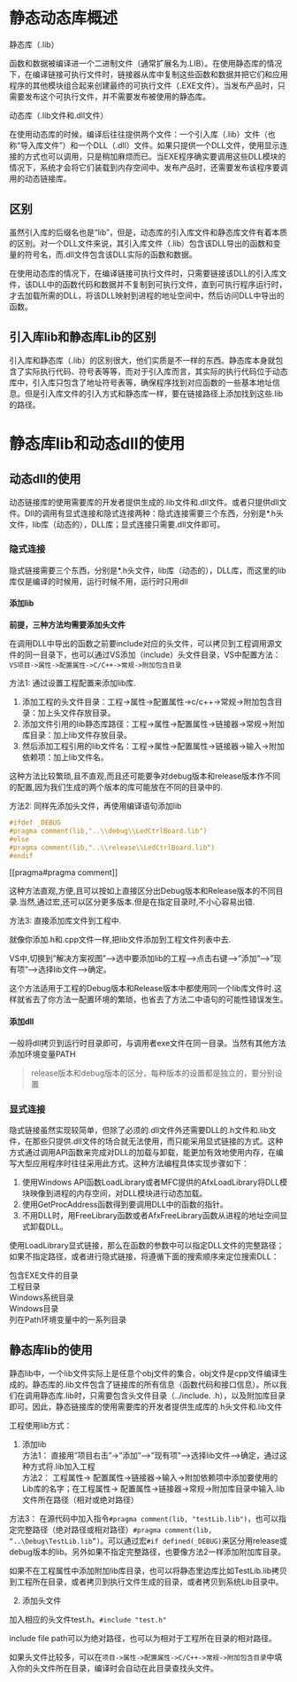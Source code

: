 # 静态动态库概述
静态库（.lib）

函数和数据被编译进一个二进制文件（通常扩展名为.LIB）。在使用静态库的情况下，在编译链接可执行文件时，链接器从库中复制这些函数和数据并把它们和应用程序的其他模块组合起来创建最终的可执行文件（.EXE文件）。当发布产品时，只需要发布这个可执行文件，并不需要发布被使用的静态库。

动态库（.lib文件和.dll文件）

在使用动态库的时候，编译后往往提供两个文件：一个引入库（.lib）文件（也称“导入库文件”）和一个DLL（.dll）文件。如果只提供一个DLL文件，使用显示连接的方式也可以调用，只是稍加麻烦而已。当EXE程序确实要调用这些DLL模块的情况下，系统才会将它们装载到内存空间中。发布产品时，还需要发布该程序要调用的动态链接库。
 
 ## 区别
 虽然引入库的后缀名也是“lib”，但是，动态库的引入库文件和静态库文件有着本质的区别。对一个DLL文件来说，其引入库文件（.lib）包含该DLL导出的函数和变量的符号名，而.dll文件包含该DLL实际的函数和数据。
 
 在使用动态库的情况下，在编译链接可执行文件时，只需要链接该DLL的引入库文件，该DLL中的函数代码和数据并不复制到可执行文件，直到可执行程序运行时，才去加载所需的DLL，将该DLL映射到进程的地址空间中，然后访问DLL中导出的函数。
 
 ## 引入库lib和静态库Lib的区别

引入库和静态库（.lib）的区别很大，他们实质是不一样的东西。静态库本身就包含了实际执行代码、符号表等等，而对于引入库而言，其实际的执行代码位于动态库中，引入库只包含了地址符号表等，确保程序找到对应函数的一些基本地址信息。但是引入库文件的引入方式和静态库一样，要在链接路径上添加找到这些.lib的路径。
 
 # 静态库lib和动态dll的使用
## 动态dll的使用

动态链接库的使用需要库的开发者提供生成的.lib文件和.dll文件。或者只提供dll文件。Dll的调用有显式连接和隐式连接两种：隐式连接需要三个东西，分别是*.h头文件，lib库（动态的），DLL库；显式连接只需要.dll文件即可。

### 隐式连接  
隐式链接需要三个东西，分别是*.h头文件，lib库（动态的），DLL库，而这里的lib库仅是编译的时候用，运行时候不用，运行时只用dll

#### 添加lib
**前提，三种方法均需要添加头文件**

在调用DLL中导出的函数之前要include对应的头文件，可以拷贝到工程调用源文件的同一目录下，也可以通过VS添加（include）头文件目录，VS中配置方法：
`VS项目->属性->配置属性->C/C++->常规->附加包含目录`

方法1:
通过设置工程配置来添加lib库.

1. 添加工程的头文件目录：工程->属性->配置属性->c/c++->常规->附加包含目录：加上头文件存放目录。
2. 添加文件引用的lib静态库路径：工程->属性->配置属性->链接器->常规->附加库目录：加上lib文件存放目录。  
3. 然后添加工程引用的lib文件名：工程->属性->配置属性->链接器->输入->附加依赖项：加上lib文件名。

这种方法比较繁琐,且不直观,而且还可能要争对debug版本和release版本作不同的配置,因为我们生成的两个版本的库可能放在不同的目录中的.

方法2: 
同样先添加头文件，再使用编译语句添加lib

```C++
#ifdef _DEBUG
#pragma comment(lib,"..\\debug\\LedCtrlBoard.lib")
#else
#pragma comment(lib,"..\\release\\LedCtrlBoard.lib")
#endif
```
  
  [[pragma#pragma comment]]

这种方法直观,方便,且可以按如上直接区分出Debug版本和Release版本的不同目录.当然,通过宏,还可以区分更多版本.但是在指定目录时,不小心容易出错.

方法3: 
直接添加库文件到工程中.

就像你添加.h和.cpp文件一样,把lib文件添加到工程文件列表中去.

VS中,切换到”解决方案视图”—>选中要添加lib的工程–>点击右键–>”添加”–>”现有项”–>选择lib文件–>确定。

这个方法适用于工程的Debug版本和Release版本中都使用同一个lib库文件时.这样就省去了你方法一配置环境的繁琐，也省去了方法二中语句的可能性错误发生。

#### 添加dll

一般将dll拷贝到运行时目录即可，与调用者exe文件在同一目录。当然有其他方法添加环境变量PATH
> release版本和debug版本的区分，每种版本的设置都是独立的，要分别设置

### 显式连接

隐式链接虽然实现较简单，但除了必须的.dll文件外还需要DLL的.h文件和.lib文件，在那些只提供.dll文件的场合就无法使用，而只能采用显式链接的方式。这种方式通过调用API函数来完成对DLL的加载与卸载，能更加有效地使用内存，在编写大型应用程序时往往采用此方式。这种方法编程具体实现步骤如下：

1. 使用Windows API函数LoadLibrary或者MFC提供的AfxLoadLibrary将DLL模块映像到进程的内存空间，对DLL模块进行动态加载。
2. 使用GetProcAddress函数得到要调用DLL中的函数的指针。
3. 不用DLL时，用FreeLibrary函数或者AfxFreeLibrary函数从进程的地址空间显式卸载DLL。

使用LoadLibrary显式链接，那么在函数的参数中可以指定DLL文件的完整路径；如果不指定路径，或者进行隐式链接，将遵循下面的搜索顺序来定位搜索DLL：

包含EXE文件的目录  
工程目录  
Windows系统目录  
Windows目录  
列在Path环境变量中的一系列目录

## 静态库lib的使用

静态lib中，一个lib文件实际上是任意个obj文件的集合，obj文件是cpp文件编译生成的。静态库的.lib文件包含了链接库的所有信息（函数代码和接口信息）。所以我们在调用静态库.lib时，只需要包含头文件目录（../include. .h），以及附加库目录即可。因此，静态链接库的使用需要库的开发者提供生成库的.h头文件和.lib文件


工程使用lib方式：

1. 添加lib  
方法1：
直接用”项目右击”->”添加”–>”现有项”–>选择lib文件–>确定，通过这种方式将.lib加入工程  
方法2：
工程属性-> 配置属性->链接器->输入->附加依赖项中添加要使用的Lib库的名字；在工程属性-> 配置属性->链接器->常规->附加库目录中输入.lib文件所在路径（相对或绝对路径）

方法3：
在源代码中加入指令`#pragma comment(lib, "testLib.lib")`，也可以指定完整路径（绝对路径或相对路径）`#pragma comment(lib, “..\Debug\TestLib.lib”)`。可以通过宏`#if defined(_DEBUG)`来区分用release或debug版本的lib。另外如果不指定完整路径，也要像方法2一样添加附加库目录。

如果不在工程属性中添加附加lib库目录，也可以将静态里边库比如TestLib.lib拷贝到工程所在目录，或者拷贝到执行文件生成的目录，或者拷贝到系统Lib目录中。

2.  添加头文件

加入相应的头文件test.h。``#include "test.h"``

include file path可以为绝对路径，也可以为相对于工程所在目录的相对路径。

如果头文件比较多，可以在`项目->属性->配置属性->C/C++->常规->附加包含目录`中填入你的头文件所在目录，编译时会自动在此目录查找头文件。